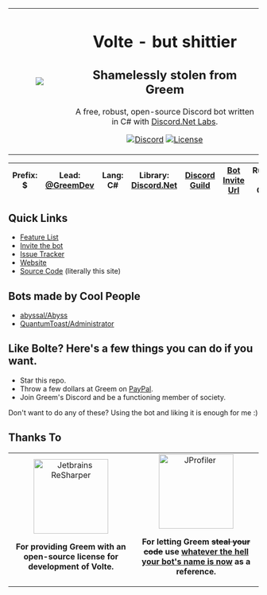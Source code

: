<table>
    <tr>
        <td align="center" width="25%">
            <img src="https://img.greemdev.net/YmdTzPoEYx/volte_whiteorangepurple.png"></img>
        </td>
        <td align="center" width="75%">
            
# Volte - but shittier

## Shamelessly stolen from Greem
A free, robust, open-source Discord bot written in C# with [Discord.Net Labs](https://github.com/Discord-Net-Labs/Discord.Net-Labs).

[![Discord](https://img.shields.io/discord/405806471578648588.svg?color=7000FB&label=discord&style=for-the-badge)](https://discord.gg/H8bcFr2)
[![License](https://img.shields.io/github/license/GreemDev/Volte.svg?color=7000FB&style=for-the-badge)](https://github.com/GreemDev/Volte/blob/rewrite/LICENSE)
        </td>
    </tr>
</table>

|**Prefix**: $|**Lead:** [@GreemDev](https://github.com/GreemDev)|**Lang:** C#|**Library:** [Discord.Net](https://github.com/discord-net/Discord.Net)|[Discord Guild](https://discord.gg/H8bcFr2)|[Bot Invite Url](https://greemdev.net/invite)|**Runtime**: .NET Core 3
|---|---|---|---|---|---|---|

## Quick Links 
 - [Feature List](https://docs.greemdev.net/volte/features)
 - [Invite the bot](https://discord.com/api/oauth2/authorize?client_id=872119583090311178&permissions=-1&scope=bot%20applications.commands)
 - [Issue Tracker](https://github.com/Ultz/Volte/issues)
 - [Website](https://greemdev.net/Volte)
 - [Source Code](https://github.com/Ultz/Volte) (literally this site)

## Bots made by Cool People

 * [abyssal/Abyss](https://github.com/abyssal/Abyss) 
 * [QuantumToast/Administrator](https://gitlab.com/QuantumToast/Administrator)

## Like Bolte? Here's a few things you can do if you want.

 * Star this repo.
 * Throw a few dollars at Greem on [PayPal](https://paypal.me/greemdev).
 * Join Greem's Discord and be a functioning member of society.

Don't want to do any of these? Using the bot and liking it is enough for me :)
 

## Thanks To
<table>
    <tr>
        <td align="center" width="50%">
            <a href="https://www.jetbrains.com/resharper/"><img src="https://dwglogo.com/wp-content/uploads/2019/02/JetBrains_logo-768x832.png" alt="Jetbrains ReSharper" width="150px"/></a>
            <p><strong>For providing Greem with an open-source license for development of Volte.</strong></p>            
        </td>
        <td align="center" width="50%">
            <a href="https://github.com/abyssal"><img src="https://img.greemdev.net/cpaXCdXden/74743c3b2052a828788a5bd4aeb0fa1e.png" alt="JProfiler" width="150px"/></a>
            <p><strong>For letting Greem <s>steal your code</s> use <a href="https://github.com/abyssal/abyss">whatever the hell your bot's name is now</a> as a reference.</strong></p>
        </td>
    </tr>
</table>

